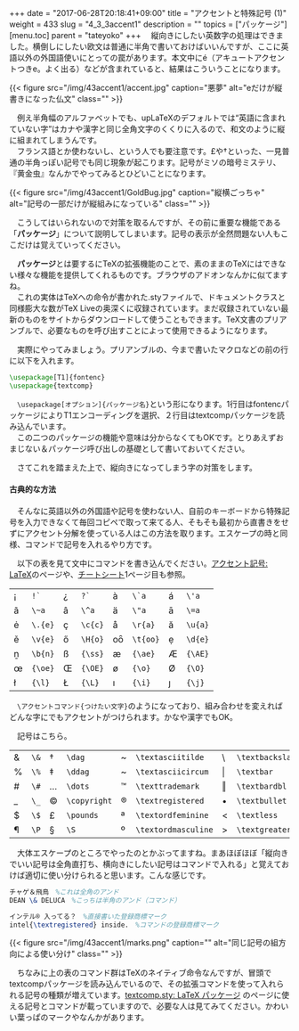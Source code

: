 +++
date = "2017-06-28T20:18:41+09:00"
title = "アクセントと特殊記号 (1)"
weight = 433
slug = "4_3_3accent1"
description = ""
topics = ["パッケージ"]
[menu.toc]
    parent = "tateyoko"
+++
&#x3000;縦向きにしたい英数字の処理はできました。横倒しにしたい欧文は普通に半角で書いておけばいいんですが、ここに英語以外の外国語使いにとっての罠があります。本文中にé（アキュートアクセントつきe。よく出る）などが含まれていると、結果はこういうことになります。

{{< figure src="/img/43accent1/accent.jpg" caption="悪夢" alt="eだけが縦書きになった仏文" class="" >}}

　例え半角幅のアルファベットでも、upLaTeXのデフォルトでは“英語に含まれていない字”はカナや漢字と同じ全角文字のくくりに入るので、和文のように縦に組まれてしまうんです。  
　フランス語とか使わないし、という人でも要注意です。£や†といった、一見普通の半角っぽい記号でも同じ現象が起こります。記号がミソの暗号ミステリ、『黄金虫』なんかでやってみるとひどいことになります。  

{{< figure src="/img/43accent1/GoldBug.jpg" caption="縦横ごっちゃ" alt="記号の一部だけが縦組みになっている" class="" >}}

　こうしてはいられないので対策を取るんですが、その前に重要な機能である「**パッケージ**」について説明してしまいます。記号の表示が全然問題ない人もここだけは覚えていってください。

　**パッケージ**とは要するにTeXの拡張機能のことで、素のままのTeXにはできない様々な機能を提供してくれるものです。ブラウザのアドオンなんかに似てますね。  
　これの実体はTeXへの命令が書かれた.styファイルで、ドキュメントクラスと同様膨大な数がTeX Liveの奥深くに収録されています。まだ収録されていない最新のものをサイトからダウンロードして使うこともできます。TeX文書のプリアンブルで、必要なものを呼び出すことによって使用できるようになります。  

　実際にやってみましょう。プリアンブルの、今まで書いたマクロなどの前の行に以下を入れます。

```LaTeX
\usepackage[T1]{fontenc}
\usepackage{textcomp}
```

　`\usepackage[オプション]{パッケージ名}`という形になります。1行目はfontencパッケージによりT1エンコーディングを選択、２行目はtextcompパッケージを読み込んでいます。  
　この二つのパッケージの機能や意味は分からなくてもOKです。とりあえずおまじない＆パッケージ呼び出しの基礎として書いておいてください。

　さてこれを踏まえた上で、縦向きになってしまう字の対策をします。

#### 古典的な方法
　そんなに英語以外の外国語や記号を使わない人、自前のキーボードから特殊記号を入力できなくて毎回コピペで取って来てる人、そもそも最初から直書きをせずにアクセント分解を使っている人はこの方法を取ります。エスケープの時と同様、コマンドで記号を入れるやり方です。

　以下の表を見て文中にコマンドを書き込んでください。[アクセント記号: LaTeX](http://www.biwako.shiga-u.ac.jp/sensei/kumazawa/tex/accent.html)のページや、[チートシート](https://wtsnjp.com/pdf/platexsheet.pdf)1ページ目も参照。

<table>
    <tbody>
        <tr><td>¡</td><td><code>!`</code></td><td>¿</td><td><code>?`</code><td>à</td><td><code>\`a</code></td>
<td>á</td><td><code>\'a</code></td></td></tr>
        <tr><td>ã</td><td><code>\~a</code></td><td>â</td><td><code>\^a</code></td><td>ä</td><td><code>\"a</code></td><td>ā</td><td><code>\=a</code></td></tr>
        <tr><td>ė</td><td><code>\.{e}</code></td><td>ç</td><td><code>\c{c}</code></td><td>å</td><td><code>\r{a}</code></td><td>ă</td><td><code>\u{a}</code></td></tr>
        <tr><td>ě</td><td><code>\v{e}</code></td><td>ő</td><td><code>\H{o}</code></td><td>oȏ</td><td><code>\t{oo}</code></td><td>ẹ</td><td><code>\d{e}</code></td></tr>
        <tr><td>ṉ</td><td><code>\b{n}</code></td><td>ß</td><td><code>{\ss}</code></td><td>æ</td><td><code>{\ae}</code></td><td>Æ</td><td><code>{\AE}</code></td></tr>
        <tr><td>œ</td><td><code>{\oe}</code></td><td>Œ</td><td><code>{\OE}</code></td><td>ø</td><td><code>{\o}</code></td><td>Ø</td><td><code>{\O}</code></td></tr>
        <tr><td>ł</td><td><code>{\l}</code></td><td>Ł</td><td><code>{\L}</code></td><td>ı</td><td><code>{\i}</code></td><td>ȷ</td><td><code>{\j}</code></td></tr>
    </tbody>
</table>

　`\アクセントコマンド{つけたい文字}`のようになっており、組み合わせを変えればどんな字にでもアクセントがつけられます。かなや漢字でもOK。

<!-- 　[標準的なアクセント分解](http://cosmoshouse.com/tools/acc-conv-j.htm)イコール青空文庫の形式を使っている場合は置換ができます。 -->

　記号はこちら。

<table>
    <tbody>
        <tr>
            <td>&amp;</td><td><code>\&amp;</code></td>
            <td>†</td><td><code>\dag</code></td>
            <td>~</td><td><code>\textasciitilde</code></td>
            <td>\</td><td><code>\textbackslash</code></td>
        </tr>
        <tr>
            <td>%</td><td><code>\%</code></td>
            <td>‡</td><td><code>\ddag</code></td>
            <td>~</td><td><code>\textasciicircum</code></td>
            <td>|</td><td><code>\textbar</code></td>
        </tr>
        <tr>
            <td>#</td><td><code>\#</code></td>
            <td>…</td><td><code>\dots</code></td>
            <td>™</td><td><code>\texttrademark</code></td>
            <td>‖</td><td><code>\textbardbl</code></td>
        </tr>
        <tr>
            <td>_</td><td><code>\_</code></td>
            <td>©</td><td><code>\copyright</code></td>
            <td>®</td><td><code>\textregistered</code></td>
            <td>•</td><td><code>\textbullet</code></td>
        </tr>
        <tr>
            <td>$</td><td><code>\$</code></td>
            <td>£</td><td><code>\pounds</code></td>
            <td>ª</td><td><code>\textordfeminine</code></td>
            <td><</td><td><code>\textless</code></td>
        </tr>
        <tr>
            <td>¶</td><td><code>\P</code></td>
            <td>§</td><td><code>\S</code></td>
            <td>º</td><td><code>\textordmasculine</code></td>
            <td>></td><td><code>\textgreater</code></td>
        </tr>
    </tbody>
</table>

　大体エスケープのところでやったのとかぶってますね。まあほぼほぼ「縦向きでいい記号は全角直打ち、横向きにしたい記号はコマンドで入れる」と覚えておけば適切に使い分けられると思います。こんな感じです。
```LaTeX
チャゲ＆飛鳥　%これは全角のアンド
DEAN \& DELUCA　%こっちは半角のアンド（コマンド）

インテル® 入ってる？　%直接書いた登録商標マーク
intel{\textregistered} inside.　%コマンドの登録商標マーク
```

{{< figure src="/img/43accent1/marks.png" caption="" alt="同じ記号の組方向による使い分け" class="" >}}

　ちなみに上の表のコマンド群はTeXのネイティブ命令なんですが、冒頭でtextcompパッケージを読み込んでいるので、その拡張コマンドを使って入れられる記号の種類が増えています。[textcomp.sty: LaTeX パッケージ](http://www.biwako.shiga-u.ac.jp/sensei/kumazawa/tex/textcomp.html) のページに使える記号とコマンドが載っていますので、必要な人は見てみてください。かわいい葉っぱのマークやなんかがあります。

